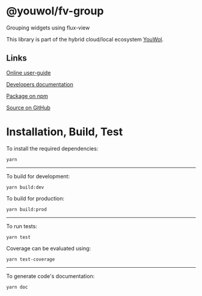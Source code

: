# @youwol/fv-group

Grouping widgets using flux-view

This library is part of the hybrid cloud/local ecosystem
[YouWol](https://platform.youwol.com/applications/@youwol/platform/latest).

## Links

[Online user-guide](https://l.youwol.com/doc/@youwol/fv-group)

[Developers documentation](https://platform.youwol.com/applications/@youwol/cdn-explorer/latest?package=@youwol/fv-group)

[Package on npm](https://www.npmjs.com/package/@youwol/fv-group)

[Source on GitHub](https://github.com/youwol/fv-group)

# Installation, Build, Test

To install the required dependencies:

```shell
yarn
```

---

To build for development:

```shell
yarn build:dev
```

To build for production:

```shell
yarn build:prod
```

---

To run tests:

```shell
yarn test
```

Coverage can be evaluated using:

```shell
yarn test-coverage
```

---

To generate code's documentation:

```shell
yarn doc
```
